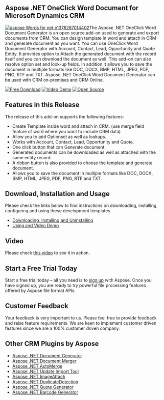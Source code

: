 ## Aspose .NET OneClick Word Document for Microsoft Dynamics CRM
[![aspose Words for net e1378287014402 ](http://www.aspose.com/blogs/wp-content/uploads/2013/09/aspose-Words-for-net-e1378287014402.png "Aspose.Words or .NET logo")](https://www.aspose.com/products/words/net)The Aspose .NET OneClick Word Document Generator is an open source add-on used to generate and export documents from CRM. You can design template in word and attach in CRM and generate document as you want. You can use OneClick Word Document Generator with Account, Contact, Lead, Opportunity and Quote Entity. It provides option to Attach the generated document with the record itself and you can download the document as well. This add-on can also resolve option set and look-up fields. In addition it allows you to save the document in multiple formats like DOC, DOCX, BMP, HTML, JPEG, PDF, PNG, RTF and TXT. Aspose .NET OneClick Word Document Generator can be used with CRM on-premises and CRM Online.

[![Free Download](http://cdn.aspose.com/Images/marketplace/free-download-icon-aspose-mp.png "Free Download")](https://asposewordsmscrm.codeplex.com/releases/view/618981 "Free Download") [![Video Demo](http://cdn.aspose.com/Images/marketplace/video-demo-icon-aspose-mp.png)](https://youtu.be/FY3z8JBY18k "Video Demo") [![Open Source](http://cdn.aspose.com/Images/marketplace/open-source-icon-aspose-mp.png "Source Code")](https://asposewordsmscrm.codeplex.com/SourceControl/latest#Aspose%20OneClick%20Word%20Document%20Generator/ "Source Code")

## Features in this Release

The release of this add-on supports the following features:

*   Create Template inside word and attach in CRM. (use merge field feature of word where you want to include CRM data)
*   Allow you to add Optionset as well as lookups.
*   Works with Account, Contact, Lead, Opportunity and Quote.
*   One click button that can Generate document.
*   Generated documents can be downloaded as well as attached with the same entity record.
*   A ribbon button is also provided to choose the template and generate document.
*   Allows you to save the document in multiple formats like DOC, DOCX, BMP, HTML, JPEG, PDF, PNG, RTF and TXT.

## Download, Installation and Usage

Please check the links below to find instructions on downloading, installing, configuring and using these development templates.

*   [Downloading, Installing and Uninstalling](https://docs.aspose.com//display/wordsnet/5.6.2.1+Downloading,+Installing+and+Uninstalling)
*   [Using and Video Demo](https://docs.aspose.com//display/wordsnet/5.6.2.2+Using+and+Video+Demo)

## Video

Please check [this video](https://youtu.be/FY3z8JBY18k) to see it in action.

## Start a Free Trial Today

Start a free trial today – all you need is to [sign up](https://idsrv.asposeptyltd.com/identity/signup?clientId=prod.community.aspose) with Aspose. Once you have signed up, you are ready to try powerful file processing features offered by Aspose file format APIs.

## Customer Feedback

Your feedback is very important to us. Please feel free to provide feedback and raise feature requirements. We are keen to implement customer driven features since we are a 100% customer driven company.

## Other CRM Plugins by Aspose

*   [Aspose .NET Document Generator](https://docs.aspose.com//display/wordsnet/5.1+Aspose+.NET+Document+Generator)
*   [Aspose .NET Document Merger](https://docs.aspose.com//display/wordsnet/5.3+Aspose+.NET+Document+Merger)
*   [Aspose .NET AutoMerge](https://docs.aspose.com//display/wordsnet/5.2+Aspose+.NET+AutoMerge)
*   [Aspose .NET Update Import Tool](https://docs.aspose.com//display/cellsnet/4.1+Aspose+.NET+Update+Import+Tool)
*   [Aspose .NET ImageAttach](https://docs.aspose.com//display/imagingnet/1.1+Aspose+.NET+ImageAttach)
*   [Aspose .NET DuplicateDetection](https://docs.aspose.com//display/wordsnet/5.4+Aspose+.NET+Duplicate+Detection)
*   [Aspose .NET Quote Generator](https://docs.aspose.com//display/wordsnet/5.5+Aspose+.NET+Quote+Generator)
*   [Aspose .NET Barcode Generator](https://docs.aspose.com//display/barcodenet/1.1+Aspose+.NET+BarCode+Generator)
